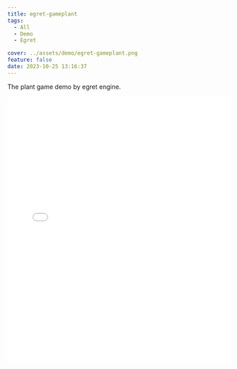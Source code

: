 ```yaml
---
title: egret-gameplant
tags:
  - All
  - Demo
  - Egret

cover: ../assets/demo/egret-gameplant.png
feature: false
date: 2023-10-25 13:16:37
---
```

The plant game demo by egret engine.
<iframe
width=100%
height=600
src='../assets/demo/egret-gameplant/index.html'
frameborder=0
></iframe>

